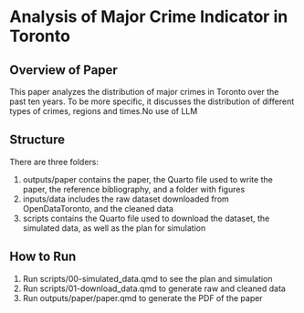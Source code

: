 # Analysis of Major Crime Indicator in Toronto

## Overview of Paper
This paper analyzes the distribution of major crimes in Toronto over the past ten years. To be more specific, it discusses the distribution of different types of crimes, regions and times.No use of LLM

## Structure
There are three folders:
1. outputs/paper contains the paper, the Quarto file used to write the paper, the reference bibliography, and a folder with figures
2. inputs/data includes the raw dataset downloaded from OpenDataToronto, and the cleaned data
3. scripts contains the Quarto file used to download the dataset, the simulated data, as well as the plan for simulation

## How to Run
1. Run scripts/00-simulated_data.qmd to see the plan and simulation
2. Run scripts/01-download_data.qmd to generate raw and cleaned data
3. Run outputs/paper/paper.qmd to generate the PDF of the paper